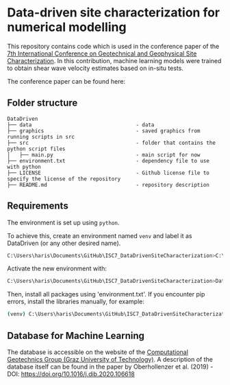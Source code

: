 # Data-driven site characterization for numerical modelling

This repository contains code which is used in the conference paper of the [7th International Conference on Geotechnical and Geophysical Site Characterization](https://isc7.cimne.com/). In this contribution, machine learning models were trained to obtain shear wave velocity estimates based on in-situ tests. 

The conference paper can be found here: 

## Folder structure

```
DataDriven
├── data                                  - data
├── graphics                              - saved graphics from running scripts in src
├── src                                   - folder that contains the python script files
│   ├── main.py                           - main script for now
├── environment.txt                       - dependency file to use with python
├── LICENSE                               - Github license file to specify the license of the repository 
├── README.md                             - repository description
```

## Requirements

The environment is set up using `python`.

To achieve this, create an environment named `venv` and label it as DataDriven (or any other desired name).
```bash
C:\Users\haris\Documents\GitHub\ISC7_DataDrivenSiteCharacterization>C:\Users\haris\AppData\Local\Programs\Python\Python311\python -m venv DataDriven
```

Activate the new environment with:
```bash
C:\Users\haris\Documents\GitHub\ISC7_DataDrivenSiteCharacterization>DataDriven\Scripts\activate
```

Then, install all packages using 'environment.txt'. If you encounter pip errors, install the libraries manually, for example:
```bash
(venv) C:\Users\haris\Documents\GitHub\ISC7_DataDrivenSiteCharacterization>py -m pip install -r environment.txt
```

## Database for Machine Learning
The database is accessible on the website of the [Computational Geotechnics Group (Graz University of Technology)]([https://isc7.cimne.com/](https://www.tugraz.at/fileadmin/user_upload/Institute/IBG/Datenbank/Database_CPT_PremstallerGeotechnik.zip)https://www.tugraz.at/fileadmin/user_upload/Institute/IBG/Datenbank/Database_CPT_PremstallerGeotechnik.zip). A description of the database itself can be found in the paper by Oberhollenzer et al. (2019) - DOI: https://doi.org/10.1016/j.dib.2020.106618
